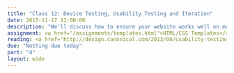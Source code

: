 ```yaml
---
title: "Class 12: Device Testing, Usability Testing and Iteration"
date: 2015-11-17 12:00:00
description: "We'll discuss how to ensure your website works well on multiple devices and browsers using the IdeaBase testing lab in class.  We'll also discuss how to develop usability tasks and how to iterate on your design."
assignment: <a href="/assignments/templates.html">HTML/CSS Templates</a>
reading: <a href="http://design.canonical.com/2013/08/usability-testing-how-do-we-design-effective-tasks">Usability testing - how do we design effective tasks</a> and <a href="http://alistapart.com/article/reframing-accessibility-for-the-web">Reframing Accessibility for the Web</a>
due: "Nothing due today"
part: "4"
layout: wide
---
```


